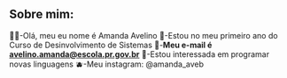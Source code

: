 ## Sobre mim:

🍋‍🟩-Olá, meu eu nome é Amanda Avelino
🍓-Estou no meu primeiro ano do Curso de Desinvolvimento de Sistemas 
🍋-**Meu e-mail é avelino.amanda@escola.pr.gov.br**
🍇-Estou interessada em programar novas linguagens
🫐-Meu instagram: @amanda_aveb


